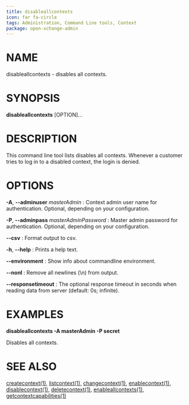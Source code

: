 ```yaml
---
title: disableallcontexts
icon: far fa-circle
tags: Administration, Command Line tools, Context
package: open-xchange-admin
---
```


# NAME

disableallcontexts - disables all contexts.

# SYNOPSIS

**disableallcontexts** [OPTION]...

# DESCRIPTION

This command line tool lists disables all contexts. Whenever a customer tries to log in to a disabled context, the login is denied. 

# OPTIONS

**-A**, **--adminuser** *masterAdmin*
: Context admin user name for authentication. Optional, depending on your configuration.

**-P**, **--adminpass** *masterAdminPassword*
: Master admin password for authentication. Optional, depending on your configuration.

**--csv**
: Format output to csv.

**-h**, **--help**
: Prints a help text.

**--environment**
: Show info about commandline environment.

**--nonl**
: Remove all newlines (\\n) from output.

**--responsetimeout**
: The optional response timeout in seconds when reading data from server (default: 0s; infinite).

# EXAMPLES

**disableallcontexts -A masterAdmin -P secret**

Disables all contexts.

# SEE ALSO

[createcontext(1)](createcontext.html), [listcontext(1)](listcontext.html), [changecontext(1)](changecontext.html), [enablecontext(1)](enablecontext.html), [disablecontext(1)](disablecontext.html), [deletecontext(1)](deletecontext.html), [enableallcontexts(1)](enableallcontexts.html), [getcontextcapabilities(1)](getcontextcapabilities.html)